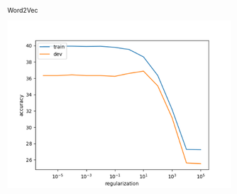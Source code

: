 Word2Vec

![Errors that the model makes (with pretrained GloVe vectors)](https://github.com/akash9182/CS224n/blob/master/assignment1/q4_reg_v_acc.png?raw=true "Optional Title")
